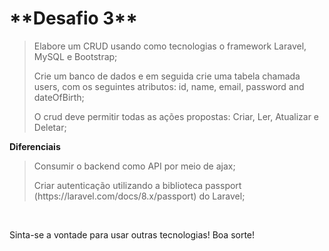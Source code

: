 <h1>**Desafio 3**</h1>

><p>Elabore um CRUD usando como tecnologias o framework Laravel, MySQL e Bootstrap;</p>
><p>Crie um banco de dados e em seguida crie uma tabela chamada users, com os seguintes atributos: id, name, email, password and dateOfBirth;</p>
><p>O crud deve permitir todas as ações propostas: Criar, Ler, Atualizar e Deletar;</p>

**Diferenciais**
><p>Consumir o backend como API por meio de ajax;</p>
><p>Criar autenticação utilizando a biblioteca passport (https://laravel.com/docs/8.x/passport) do Laravel;</p>

<br>
<p>Sinta-se a vontade para usar outras tecnologias! Boa sorte!</p>
